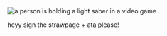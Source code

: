 
  <img src="https://media1.tenor.com/m/KC_VW90d8ygAAAAd/imp-and-skizz-skizzpulse.gif" alt="a person is holding a light saber in a video game ."/>
  
heyy sign the strawpage + ata please!

